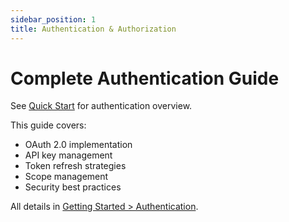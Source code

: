 ```yaml
---
sidebar_position: 1
title: Authentication & Authorization
---
```


# Complete Authentication Guide

See [Quick Start](../getting-started/authentication.md) for authentication overview.

This guide covers:
- OAuth 2.0 implementation
- API key management
- Token refresh strategies
- Scope management
- Security best practices

All details in [Getting Started > Authentication](../getting-started/authentication.md).
